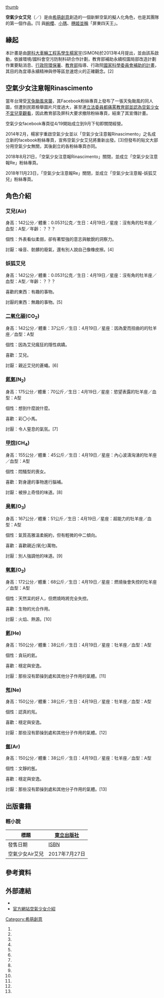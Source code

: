 [thumb](https://zh.wikipedia.org/wiki/:File:空氣少女艾兒人物設定.jpg "wikilink")

**空氣少女艾兒**（／）是由[希萌創意](../Page/希萌創意.md "wikilink")創造的一個新鮮空氣的擬人化角色，也是其團隊的第一個作品。\[1\] 與[絢櫻](https://zh.wikipedia.org/wiki/東港黑鮪魚文化觀光季#初夏的東港之櫻（絢櫻\) "wikilink")、[小瑪](../Page/迷路小瑪.md "wikilink")、[穗姬並稱](https://zh.wikipedia.org/wiki/東津萌米_穗姬 "wikilink")「屏東四天王」。

## 緣起

本計畫是由[屏科大車輛工程系學生楊家宇](https://zh.wikipedia.org/wiki/屏科大 "wikilink")(SIMON)於2013年4月提出，並由該系啟動，依據環境/國科會空污防制科研合作計劃，教育部補助永續校園局部改造計劃作業要點消息、[行政院](../Page/行政院.md "wikilink")[環保署](https://zh.wikipedia.org/wiki/環保署 "wikilink")、[教育部](../Page/教育部.md "wikilink")指導、行政院[國家科學委員會補助的計畫](https://zh.wikipedia.org/wiki/國家科學委員會 "wikilink")，其目的為宜導永續精神與停等區怠速熄火的正確觀念。\[2\]

## 空氣少女注意報Rinascimento

當年台灣受[天兔颱風來襲](https://zh.wikipedia.org/wiki/強烈颱風天兔_\(2013年\) "wikilink")，其Facebook粉絲專頁上發布了一張天兔颱風的同人圖，但遭到民眾檢舉圖片尺度過大，甚至連[立法委員都痛罵教育部並認為空氣少女不宜兒童觀看](https://zh.wikipedia.org/wiki/立法委員 "wikilink")，因此教育部及屏科大要求撤除粉絲專頁，結束了其宣傳計畫。

空氣少女facebook專頁從4/19開始成立到9月下旬即關閉經營。

2014年2月，楊家宇重啟空氣少女並以「空氣少女注意報Rinascimento」之名成立新的facebook粉絲專頁，宣佈空氣少女艾兒將重新出發。\[3\]但發布的貼文大部分用空氣少女無關，其後創立的各粉絲專頁亦同。

2018年8月21日，「空氣少女注意報Rinascimento」關閉，並成立「空氣少女注意報Re」粉絲專頁。

2018年11月23日，「空氣少女注意報Re」關閉，並成立「空氣少女注意報-妖狐艾兒」粉絲專頁。

## 角色介紹

### 艾兒(Air)

身高：142公分／體重：0.0531公克／生日：4月19日／星座：沒有角的牡羊座／血型：A型／年齡：？？？

個性：外表看似柔弱，卻有著堅強的意志與敏銳的洞察力。

討厭：噪音、骯髒的廢氣，還有別人說自己像橡皮擦。\[4\]

### 妖狐艾兒

身高：142公分／體重：0.0531公克／生日：4月19日／星座：沒有角的牡羊座／血型：A型／年齡：？？？

喜歡的東西：有趣的事物。

討厭的東西：無趣的事物。\[5\]

### [二氧化碳](../Page/二氧化碳.md "wikilink")(CO<sub>2</sub>)

身高：142公分／體重：37公斤／生日：4月19日／星座：因為愛而扭曲的的牡羊座／血型：A型

個性：因為艾兒瘋狂的隱性病嬌。

喜歡：艾兒。

討厭：親近艾兒的蒼蠅。\[6\]

### [氮氣](https://zh.wikipedia.org/wiki/氮氣 "wikilink")(N<sub>2</sub>)

身高：175公分／體重：70公斤／生日：4月19日／星座：慾望表露的牡羊座／血型：A型

個性：想到什麼說什麼。

喜歡：彩〇小馬。

討厭：令人窒息的氣氛。\[7\]

### [甲烷](../Page/甲烷.md "wikilink")(CH<sub>4</sub>)

身高：155公分／體重：45公斤／生日：4月19日／星座：內心波濤洶湧的牡羊座／血型：A型

個性：悶騷型的喪女。

喜歡：對身邊的事物進行腦補。

討厭：被摻上奇怪的味道。\[8\]

### [臭氧](../Page/臭氧.md "wikilink")(O<sub>3</sub>)

身高：167公分／體重：51公斤／生日：4月19日／星座：超能力的牡羊座／血型：A型

個性：氣質高雅溫柔婉約，但有輕微的中二傾向。

喜歡：喜歡親近(氧化)萬物。

討厭：別人強調他的味道。\[9\]

### [氧氣](https://zh.wikipedia.org/wiki/氧氣 "wikilink")(O<sub>2</sub>)

身高：172公分／體重：68公斤／生日：4月19日／星座：燃燒後會失控的牡羊座／血型：A型

個性：天然呆的好人，但燃燒時將完全失控。

喜歡：生物的光合作用。

討厭：火焰、熱源。\[10\]

### [氦](../Page/氦.md "wikilink")(He)

身高：150公分／體重：38公斤／生日：4月19日／星座：牡羊座／血型：A型

個性：貪玩的氦。

喜歡：穩定與安逸。

討厭：那些沒有節操到處和其他分子作用的氣體。\[11\]

### [氖](../Page/氖.md "wikilink")(Ne)

身高：150公分／體重：38公斤／生日：4月19日／星座：牡羊座／血型：A型

個性：認真的氖。

喜歡：穩定與安逸。

討厭：那些沒有節操到處和其他分子作用的氣體。\[12\]

### [氬](https://zh.wikipedia.org/wiki/氬 "wikilink")(Ar)

身高：150公分／體重：38公斤／生日：4月19日／星座：牡羊座／血型：A型

個性：文靜的氬。

喜歡：穩定與安逸。

討厭：那些沒有節操到處和其他分子作用的氣體。\[13\]

## 出版書籍

### 輕小說

| 標題        | [東立出版社](../Page/東立出版社.md "wikilink")                  |
| --------- | ----------------------------------------------------- |
| 發售日期      | [ISBN](https://zh.wikipedia.org/wiki/ISBN "wikilink") |
| 空氣少女Air艾兒 | 2017年7月27日                                            |

## 參考資料

## 外部連結

  -
  - [官方網站空氣少女介紹](http://simon.moe/project/?air)

[Category:希萌創意](https://zh.wikipedia.org/wiki/Category:希萌創意 "wikilink")

1.

2.
3.
4.

5.

6.

7.

8.

9.

10.

11.

12.

13.